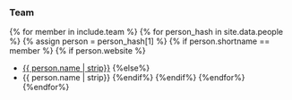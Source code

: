 ### Team

{% for member in include.team %}
{% for person_hash in site.data.people %}
{% assign person = person_hash[1] %}
{% if person.shortname == member %}
{% if person.website %}
  * [{{ person.name | strip}}]({{person.website}})
{%else%}
  * {{ person.name | strip}}
{%endif%}
{%endif%}
{%endfor%}
{%endfor%}
